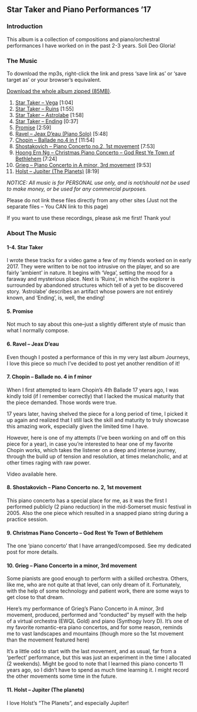 ## Star Taker and Piano Performances ’17

### Introduction

This album is a collection of compositions and piano/orchestral performances I have worked on in the past 2-3 years. Soli Deo Gloria!

### The Music

To download the mp3s, right-click the link and press ‘save link as’ or ‘save target as’ or your browser’s equivalent.

[Download the whole album zipped (85MB)](https://files.graceabundant.com/20170718-StarTakerAndPianoPerformances/Hoong%20Ern%20Ng%20-%20Star%20Taker%20and%20Piano%20Performances.zip).

1. [Star Taker – Vega](http://files.graceabundant.com/20170718-StarTakerAndPianoPerformances/1.%20Hoong%20Ern%20Ng%20-%20Vega%20(Star%20Taker).mp3) [1:04]
1. [Star Taker – Ruins](http://files.graceabundant.com/20170718-StarTakerAndPianoPerformances/2.%20Hoong%20Ern%20Ng%20-%20Ruins%20(Star%20Taker).mp3) [1:55]
1. [Star Taker – Astrolabe](http://files.graceabundant.com/20170718-StarTakerAndPianoPerformances/3.%20Hoong%20Ern%20Ng%20-%20Astrolabe%20(Star%20Taker).mp3) [1:58]
1. [Star Taker – Ending](http://files.graceabundant.com/20170718-StarTakerAndPianoPerformances/4.%20Hoong%20Ern%20Ng%20-%20Ending%20(Star%20Taker).mp3) [0:37]
1. [Promise](http://files.graceabundant.com/20170718-StarTakerAndPianoPerformances/5.%20Hoong%20Ern%20Ng%20-%20Promise.mp3) [2:59]
1. [Ravel – Jeax D’eau (Piano Solo)](http://files.graceabundant.com/20170718-StarTakerAndPianoPerformances/6.%20Hoong%20Ern%20Ng%20-%20Ravel%20-%20Jeax%20D'eau.mp3) [5:48]
1. [Chopin – Ballade no.4 in f](http://files.graceabundant.com/20170718-StarTakerAndPianoPerformances/7.%20Hoong%20Ern%20Ng%20-%20Chopin%20-%20Ballade%20No.%204.mp3) [11:54]
1. [Shostakovich – Piano Concerto no.2, 1st movement](http://files.graceabundant.com/20170718-StarTakerAndPianoPerformances/8.%20Hoong%20Ern%20Ng%20-%20Shostakovich%20-%20Piano%20Concerto%20No.%202,%201st%20movt.mp3) [7:53]
1. [Hoong Ern Ng – Christmas Piano Concerto – God Rest Ye Town of Bethlehem](http://files.graceabundant.com/20170718-StarTakerAndPianoPerformances/9.%20Hoong%20Ern%20Ng%20-%20God%20Rest%20Ye%20Town%20of%20Bethlehem.mp3) [7:24]
1. [Grieg – Piano Concerto in A minor, 3rd movement](http://files.graceabundant.com/20170718-StarTakerAndPianoPerformances/10.%20Hoong%20Ern%20Ng%20-%20Grieg%20-%20Piano%20Concerto%20in%20A%20minor,%203rd%20movement.mp3) [9:53]
1. [Holst – Jupiter (The Planets)](http://files.graceabundant.com/20170718-StarTakerAndPianoPerformances/11.%20Hoong%20Ern%20Ng%20-%20Holst%20-%20Jupiter.mp3) [8:19]

*NOTICE: All music is for PERSONAL use only, and is not/should not be used to make money, or be used for any commercial purposes.*

Please do not link these files directly from any other sites (Just not the separate files – You CAN link to this page)

If you want to use these recordings, please ask me first! Thank you!

### About The Music

#### 1-4. Star Taker

I wrote these tracks for a video game a few of my friends worked on in early 2017. They were written to be not too intrusive on the player, and so are fairly ‘ambient’ in nature. It begins with ‘Vega’, setting the mood for a faraway and mysterious place. Next is ‘Ruins’, in which the explorer is surrounded by abandoned structures which tell of a yet to be discovered story. ‘Astrolabe’ describes an artifact whose powers are not entirely known, and ‘Ending’, is, well, the ending!

#### 5. Promise

Not much to say about this one–just a slightly different style of music than what I normally compose.

#### 6. Ravel – Jeax D’eau

Even though I posted a performance of this in my very last album Journeys, I love this piece so much I’ve decided to post yet another rendition of it!

#### 7. Chopin – Ballade no. 4 in f minor

When I first attempted to learn Chopin’s 4th Ballade 17 years ago, I was kindly told (if I remember correctly) that I lacked the musical maturity that the piece demanded. Those words were true.

17 years later, having shelved the piece for a long period of time, I picked it up again and realized that I still lack the skill and maturity to truly showcase this amazing work, especially given the limited time I have.

However, here is one of my attempts (I’ve been working on and off on this piece for a year), in case you’re interested to hear one of my favorite Chopin works, which takes the listener on a deep and intense journey, through the build up of tension and resolution, at times melancholic, and at other times raging with raw power.

Video available here.

#### 8. Shostakovich – Piano Concerto no. 2, 1st movement

This piano concerto has a special place for me, as it was the first I performed publicly (2 piano reduction) in the mid-Somerset music festival in 2005. Also the one piece which resulted in a snapped piano string during a practice session.

#### 9. Christmas Piano Concerto – God Rest Ye Town of Bethlehem

The one ‘piano concerto’ that I have arranged/composed. See my dedicated post for more details.

#### 10. Grieg – Piano Concerto in a minor, 3rd movement

Some pianists are good enough to perform with a skilled orchestra. Others, like me, who are not quite at that level, can only dream of it. Fortunately, with the help of some technology and patient work, there are some ways to get close to that dream.

Here’s my performance of Grieg’s Piano Concerto in A minor, 3rd movement, produced, performed and “conducted” by myself with the help of a virtual orchestra (EWQL Gold) and piano (Synthogy Ivory D). It’s one of my favorite romantic-era piano concertos, and for some reason, reminds me to vast landscapes and mountains (though more so the 1st movement than the movement featured here)

It’s a little odd to start with the last movement, and as usual, far from a ‘perfect’ performance, but this was just an experiment in the time I allocated (2 weekends). Might be good to note that I learned this piano concerto 11 years ago, so I didn’t have to spend as much time learning it. I might record the other movements some time in the future.

#### 11. Holst – Jupiter (The planets)

I love Holst’s “The Planets”, and especially Jupiter!
